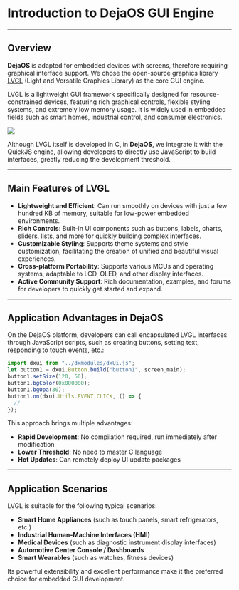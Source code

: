 # Introduction to DejaOS GUI Engine

---

## Overview

**DejaOS** is adapted for embedded devices with screens, therefore requiring graphical interface support. We chose the open-source graphics library [LVGL](https://lvgl.io/) (Light and Versatile Graphics Library) as the core GUI engine.

LVGL is a lightweight GUI framework specifically designed for resource-constrained devices, featuring rich graphical controls, flexible styling systems, and extremely low memory usage. It is widely used in embedded fields such as smart homes, industrial control, and consumer electronics.

![](/img/lvgl.png)

Although LVGL itself is developed in C, in **DejaOS**, we integrate it with the QuickJS engine, allowing developers to directly use JavaScript to build interfaces, greatly reducing the development threshold.

---

## Main Features of LVGL

- **Lightweight and Efficient**: Can run smoothly on devices with just a few hundred KB of memory, suitable for low-power embedded environments.
- **Rich Controls**: Built-in UI components such as buttons, labels, charts, sliders, lists, and more for quickly building complex interfaces.
- **Customizable Styling**: Supports theme systems and style customization, facilitating the creation of unified and beautiful visual experiences.
- **Cross-platform Portability**: Supports various MCUs and operating systems, adaptable to LCD, OLED, and other display interfaces.
- **Active Community Support**: Rich documentation, examples, and forums for developers to quickly get started and expand.

---

## Application Advantages in DejaOS

On the DejaOS platform, developers can call encapsulated LVGL interfaces through JavaScript scripts, such as creating buttons, setting text, responding to touch events, etc.:

```js
import dxui from "../dxmodules/dxUi.js";
let button1 = dxui.Button.build("button1", screen_main);
button1.setSize(120, 50);
button1.bgColor(0x000000);
button1.bgOpa(30);
button1.on(dxui.Utils.EVENT.CLICK, () => {
  //
});
```

This approach brings multiple advantages:

- **Rapid Development**: No compilation required, run immediately after modification
- **Lower Threshold**: No need to master C language
- **Hot Updates**: Can remotely deploy UI update packages

---

## Application Scenarios

LVGL is suitable for the following typical scenarios:

- **Smart Home Appliances** (such as touch panels, smart refrigerators, etc.)
- **Industrial Human-Machine Interfaces (HMI)**
- **Medical Devices** (such as diagnostic instrument display interfaces)
- **Automotive Center Console / Dashboards**
- **Smart Wearables** (such as watches, fitness devices)

Its powerful extensibility and excellent performance make it the preferred choice for embedded GUI development.
